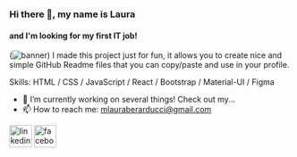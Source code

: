 ### Hi there 👋, my name is Laura
#### and I'm looking for my first IT job!
(![banner](https://drive.google.com/file/d/1H_gKzekvUwxlXGhMKFFe5hL4aVzWni5K/view?usp=sharing))
I made this project just for fun, it allows you to create nice and simple GitHub Readme files that you can copy/paste and use in your profile.

Skills: HTML / CSS / JavaScript / React / Bootstrap / Material-UI / Figma

- 🔭 I’m currently working on several things! Check out my... 
- 📫 How to reach me: mlauraberarducci@gmail.com 


[<img src='https://cdn.jsdelivr.net/npm/simple-icons@3.0.1/icons/linkedin.svg' alt='linkedin' height='40'>](https://www.linkedin.com/in/ing-laurab/)  [<img src='https://cdn.jsdelivr.net/npm/simple-icons@3.0.1/icons/facebook.svg' alt='facebook' height='40'>](https://www.facebook.com/MLauraBerarducci)  

